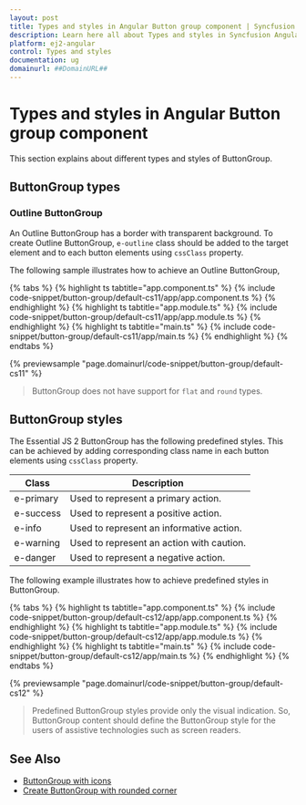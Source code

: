 ```yaml
---
layout: post
title: Types and styles in Angular Button group component | Syncfusion
description: Learn here all about Types and styles in Syncfusion Angular Button group component of Syncfusion Essential JS 2 and more.
platform: ej2-angular
control: Types and styles 
documentation: ug
domainurl: ##DomainURL##
---
```


# Types and styles in Angular Button group component

This section explains about different types and styles of ButtonGroup.

## ButtonGroup types

### Outline ButtonGroup

An Outline ButtonGroup has a border with transparent background. To create Outline ButtonGroup, `e-outline` class should
be added to the target element and to each button elements using `cssClass` property.

The following sample illustrates how to achieve an Outline ButtonGroup,

{% tabs %}
{% highlight ts tabtitle="app.component.ts" %}
{% include code-snippet/button-group/default-cs11/app/app.component.ts %}
{% endhighlight %}
{% highlight ts tabtitle="app.module.ts" %}
{% include code-snippet/button-group/default-cs11/app/app.module.ts %}
{% endhighlight %}
{% highlight ts tabtitle="main.ts" %}
{% include code-snippet/button-group/default-cs11/app/main.ts %}
{% endhighlight %}
{% endtabs %}
  
{% previewsample "page.domainurl/code-snippet/button-group/default-cs11" %}

> ButtonGroup does not have support for `flat` and `round` types.

## ButtonGroup styles

The Essential JS 2 ButtonGroup has the following predefined styles. This can be achieved by adding corresponding class name
in each button elements using `cssClass` property.

| Class | Description |
| -------- | -------- |
| e-primary | Used to represent a primary action. |
| e-success | Used to represent a positive action. |
| e-info | Used to represent an informative action. |
| e-warning | Used to represent an action with caution. |
| e-danger | Used to represent a negative action. |

The following example illustrates how to achieve predefined styles in ButtonGroup.

{% tabs %}
{% highlight ts tabtitle="app.component.ts" %}
{% include code-snippet/button-group/default-cs12/app/app.component.ts %}
{% endhighlight %}
{% highlight ts tabtitle="app.module.ts" %}
{% include code-snippet/button-group/default-cs12/app/app.module.ts %}
{% endhighlight %}
{% highlight ts tabtitle="main.ts" %}
{% include code-snippet/button-group/default-cs12/app/main.ts %}
{% endhighlight %}
{% endtabs %}
  
{% previewsample "page.domainurl/code-snippet/button-group/default-cs12" %}

> Predefined ButtonGroup styles provide only the visual indication. So,
ButtonGroup content should define the ButtonGroup style for the users of assistive technologies such as screen readers.

## See Also

* [ButtonGroup with icons](./how-to/create-buttongroup-with-icons)
* [Create ButtonGroup with rounded corner](./how-to/create-buttongroup-with-rounded-corner)